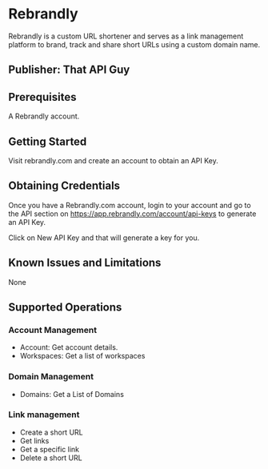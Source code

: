 # Rebrandly
Rebrandly is a custom URL shortener and serves as a link management platform to brand, track and share short URLs using a custom domain name.

## Publisher: That API Guy

## Prerequisites
A Rebrandly account.

## Getting Started
Visit rebrandly.com and create an account to obtain an API Key.

## Obtaining Credentials
Once you have a Rebrandly.com account, login to your account and go to the API section on https://app.rebrandly.com/account/api-keys to generate an API Key.

Click on New API Key and that will generate a key for you.

## Known Issues and Limitations
None

## Supported Operations

### Account Management
   * Account: Get account details.
   * Workspaces: Get a list of workspaces
    
### Domain Management
   * Domains: Get a List of Domains

### Link management
   * Create a short URL
   * Get links
   * Get a specific link
   * Delete a short URL

